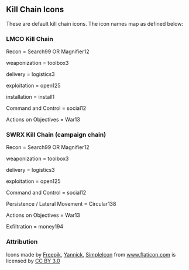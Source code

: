 ## Kill Chain Icons
These are default kill chain icons. The icon names map as defined below:

### LMCO Kill Chain
Recon = Search99 OR Magnifier12

weaponization = toolbox3

delivery = logistics3

exploitation = open125

installation = install1

Command and Control = social12

Actions on Objectives = War13


### SWRX Kill Chain (campaign chain)
Recon = Search99 OR Magnifier12

weaponization = toolbox3

delivery = logistics3

exploitation = open125

Command and Control = social12

Persistence / Lateral Movement = Circular138

Actions on Objectives = War13

Exfiltration = money194

### Attribution
<div>Icons made by <a href="http://www.flaticon.com/authors/freepik" title="Freepik">Freepik</a>, <a href="http://www.flaticon.com/authors/yannick" title="Yannick">Yannick</a>, <a href="http://www.flaticon.com/authors/simpleicon" title="SimpleIcon">SimpleIcon</a> from <a href="http://www.flaticon.com" title="Flaticon">www.flaticon.com</a>             is licensed by <a href="http://creativecommons.org/licenses/by/3.0/" title="Creative Commons BY 3.0">CC BY 3.0</a></div>
